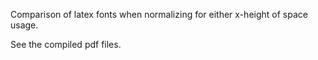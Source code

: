 Comparison of latex fonts when normalizing for either x-height of space usage.

See the compiled pdf files.
